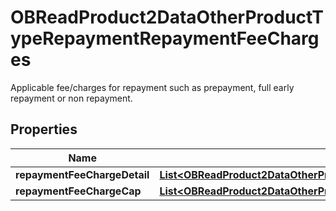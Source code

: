 

# OBReadProduct2DataOtherProductTypeRepaymentRepaymentFeeCharges

Applicable fee/charges for repayment such as prepayment, full early repayment or non repayment.
## Properties

Name | Type | Description | Notes
------------ | ------------- | ------------- | -------------
**repaymentFeeChargeDetail** | [**List&lt;OBReadProduct2DataOtherProductTypeRepaymentRepaymentFeeChargesRepaymentFeeChargeDetail&gt;**](OBReadProduct2DataOtherProductTypeRepaymentRepaymentFeeChargesRepaymentFeeChargeDetail.md) |  | 
**repaymentFeeChargeCap** | [**List&lt;OBReadProduct2DataOtherProductTypeRepaymentRepaymentFeeChargesRepaymentFeeChargeCap&gt;**](OBReadProduct2DataOtherProductTypeRepaymentRepaymentFeeChargesRepaymentFeeChargeCap.md) |  |  [optional]



